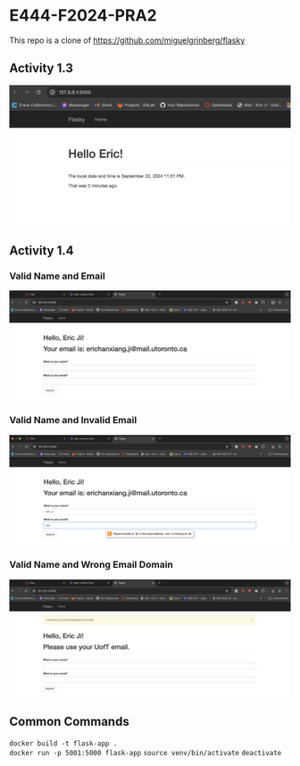 # E444-F2024-PRA2
This repo is a clone of https://github.com/miguelgrinberg/flasky

## Activity 1.3
![alt text](assets/activity3.png)

## Activity 1.4
### Valid Name and Email
![alt text](assets/activity4-1.png)

### Valid Name and Invalid Email
![alt text](assets/activity4-2.png)

### Valid Name and Wrong Email Domain
![alt text](assets/activity4-3.png)

## Common Commands
```docker build -t flask-app .```    
```docker run -p 5001:5000 flask-app```
```source venv/bin/activate```
```deactivate```